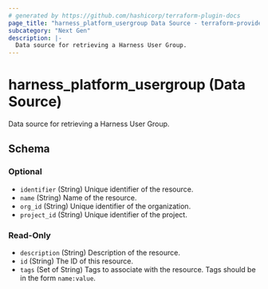 ```yaml
---
# generated by https://github.com/hashicorp/terraform-plugin-docs
page_title: "harness_platform_usergroup Data Source - terraform-provider-harness"
subcategory: "Next Gen"
description: |-
  Data source for retrieving a Harness User Group.
---
```


# harness_platform_usergroup (Data Source)

Data source for retrieving a Harness User Group.



<!-- schema generated by tfplugindocs -->
## Schema

### Optional

- `identifier` (String) Unique identifier of the resource.
- `name` (String) Name of the resource.
- `org_id` (String) Unique identifier of the organization.
- `project_id` (String) Unique identifier of the project.

### Read-Only

- `description` (String) Description of the resource.
- `id` (String) The ID of this resource.
- `tags` (Set of String) Tags to associate with the resource. Tags should be in the form `name:value`.


